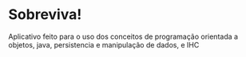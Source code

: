 # Sobreviva!

Aplicativo feito para o uso dos conceitos de programação orientada a objetos, java, persistencia e manipulação de dados, e IHC 
